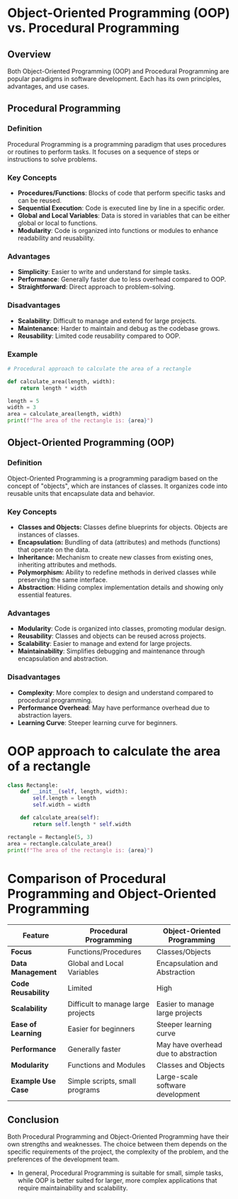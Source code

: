 
# Object-Oriented Programming (OOP) vs. Procedural Programming

## Overview
Both Object-Oriented Programming (OOP) and Procedural Programming are popular paradigms in software development. Each has its own principles, advantages, and use cases.

## Procedural Programming

### Definition
Procedural Programming is a programming paradigm that uses procedures or routines to perform tasks. It focuses on a sequence of steps or instructions to solve problems.

### Key Concepts
- **Procedures/Functions**: Blocks of code that perform specific tasks and can be reused.
- **Sequential Execution**: Code is executed line by line in a specific order.
- **Global and Local Variables**: Data is stored in variables that can be either global or local to functions.
- **Modularity**: Code is organized into functions or modules to enhance readability and reusability.

### Advantages
- **Simplicity**: Easier to write and understand for simple tasks.
- **Performance**: Generally faster due to less overhead compared to OOP.
- **Straightforward**: Direct approach to problem-solving.

### Disadvantages
- **Scalability**: Difficult to manage and extend for large projects.
- **Maintenance**: Harder to maintain and debug as the codebase grows.
- **Reusability**: Limited code reusability compared to OOP.

### Example
```python
# Procedural approach to calculate the area of a rectangle

def calculate_area(length, width):
    return length * width

length = 5
width = 3
area = calculate_area(length, width)
print(f"The area of the rectangle is: {area}")
```
## Object-Oriented Programming (OOP)
### Definition
Object-Oriented Programming is a programming paradigm based on the concept of "objects", which are instances of classes. It organizes code into reusable units that encapsulate data and behavior.

### Key Concepts
- **Classes and Objects:** Classes define blueprints for objects. Objects are instances of classes.
- **Encapsulation:** Bundling of data (attributes) and methods (functions) that operate on the data.
- **Inheritance:** Mechanism to create new classes from existing ones, inheriting attributes and methods.
- **Polymorphism:** Ability to redefine methods in derived classes while preserving the same interface.
- **Abstraction**: Hiding complex implementation details and showing only essential features.
### Advantages
- **Modularity**: Code is organized into classes, promoting modular design.
- **Reusability**: Classes and objects can be reused across projects.
- **Scalability**: Easier to manage and extend for large projects.
- **Maintainability**: Simplifies debugging and maintenance through encapsulation and abstraction.
### Disadvantages
- **Complexity**: More complex to design and understand compared to procedural programming.
- **Performance Overhead**: May have performance overhead due to abstraction layers.
- **Learning Curve**: Steeper learning curve for beginners.
# OOP approach to calculate the area of a rectangle
```python
class Rectangle:
    def __init__(self, length, width):
        self.length = length
        self.width = width

    def calculate_area(self):
        return self.length * self.width

rectangle = Rectangle(5, 3)
area = rectangle.calculate_area()
print(f"The area of the rectangle is: {area}")
```
# Comparison of Procedural Programming and Object-Oriented Programming

| Feature                | Procedural Programming           | Object-Oriented Programming            |
|------------------------|----------------------------------|----------------------------------------|
| **Focus**              | Functions/Procedures             | Classes/Objects                        |
| **Data Management**    | Global and Local Variables       | Encapsulation and Abstraction          |
| **Code Reusability**   | Limited                          | High                                   |
| **Scalability**        | Difficult to manage large projects | Easier to manage large projects        |
| **Ease of Learning**   | Easier for beginners             | Steeper learning curve                 |
| **Performance**        | Generally faster                 | May have overhead due to abstraction   |
| **Modularity**         | Functions and Modules            | Classes and Objects                    |
| **Example Use Case**   | Simple scripts, small programs   | Large-scale software development       |

## Conclusion

Both Procedural Programming and Object-Oriented Programming have their own strengths and weaknesses. The choice between them depends on the specific requirements of the project, the complexity of the problem, and the preferences of the development team.



- In general, Procedural Programming is suitable for small, simple tasks, while OOP is better suited for larger, more complex applications that require maintainability and scalability.
